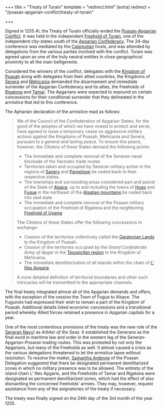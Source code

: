+++
title = "Treaty of Turain"
template = "redirect.html"
[extra]
redirect = "/poasan-apgarian-conflict/treaty-of-turain"

+++

Signed in 1255 AI, the Treaty of Turain officially ended the [Poasan-Apgarian Conflict](@/events/poasan-apgarian-conflict/_index.md). It was held in the independent [Freehold of Turain](@/locations/turain.md), one of the independent city-states south of the [Apgarian Confederacy](@/locations/apgar.md). The 24-day conference was mediated by the [Calamutian](@/locations/calamutz.md) hosts, and was attended by delegations from the various parties involved with the conflict. Turain was agreed upon as one of the truly neutral entities in close geographical proximity to all the main belligerents.  

Considered the winners of the conflict, delegates with the [Kingdom of Poasah](@/locations/poasah.md) along with delegates from their allied countries, the Kingdoms of [Senera](@/locations/senera.md) and [Mehicania](@/locations/mehicania.md) demanded the disarmament and immediate surrender of the Apgarian Confederacy and its allies, the Freeholds of [Rigatona](@/locations/rigatona.md) and [Tamar](@/locations/tamar.md). The Apgarians were expected to expound on certain concessions for their conditional surrender that they delineated in the armistice that led to this conference.

The Apharian declaration of the armistice read as follows:

> We of the Council of the Confederation of Apgarian States, for the good of the peoples of
> which we have vowed to protect and serve, have agreed to issue a temporary cease on
> aggressive military actions against the Kingdoms of Poasah, Mehicania and Senera, 
> pursuant to a general and lasting peace. To ensure this peace, however, the Citizens of 
> these States demand the following points:
> 
>   * The immediate and complete removal of the Seneran naval blockade of the Harmatic
>     trade routes
>   * Territories taken and occupied by Seneran military action in the regions of 
>     [Sanery](@/locations/sanery.md) and [Parpelisse](@/locations/parpelisse.md) be ceded back to their respective states.
>   * The townships and surrounding areas considered part and parcel of the State of
>     [Alsace](@/locations/alsace.md), up to and including the towns of [Hugo](@/locations/hugo.md) and [Fugue](@/locations/fugue.md) in the northeast of the [Alsatian mountains](@/locations/alsatian-mountains.md) be ceded back into said state
>   * The immediate and complete removal of the Poasan military occupation of the 
>     Freehold of Rigatona and the neighboring [Freehold of Uyama](@/locations/uyama.md)
>     
>   The Citizens of these States offer the following concessions in exchange:
>   * Cession of the territories collectively called the 
>     [Garatonian Lands](@/locations/garatonian-lands.md) to the Kingdom of Poasah.
>   * Cession of the territories occupied by the _Grand Confederate Army of Apgar_ in the [Texopictlan region](@/locations/texopictlan.md) to the Kingdom of Mehicania.
>   * The immediate demilitarization of all islands within the chain of 
>     [L' Illes Apgarie](@/locations/l-illes-apgarie.md)
> 
> A more detailed definition of territorial boundaries and other such intricacies will be transmitted to the appropriate channels.

The final treaty integrated almost all of the Apgarian demands and offers, with the exception of the cession the Town of Fugue to Alsace. The Fugunots had expressed their wish to remain a part of the Kingdom of Poasah. Additional details listed economic concessions and a transitional period whereby Allied forces retained a presence in Apgarian capitals for a year. 

One of the most contentious provisions of the treaty was the new role of the [Seneran Navy](@/organizations/seneran-military.md#navy)] as *Arbiter of the Seas*. It established the Senerans as the final word in maritime law and order in the western leg of the Seneran-Apgarian-Posaran trading routes. This was protested by not only the Apgarians, but many of the Freeholds as well. It almost caused a crisis as the various delegations threatened to let the armistice lapse without resolution. To resolve the matter, [Samantha Ardenne](@/characters/samantha-ardenne.md) of the Poasan Delegation suggested that there be designated permanent demilitarized zones in which no military presence was to be allowed. The entirety of the island chain L' Illes Apgarie, and the Freeholds of Tamar and Rigatona were designated as permanent demilitarized zones, which had the effect of also dismantling the concerned freeholds' armies. They may, however, request assistance from any of the asignatories of the treaty if necessary.  
>   
The treaty was finally signed on the 24th day of the 3rd month of the year 1255.
